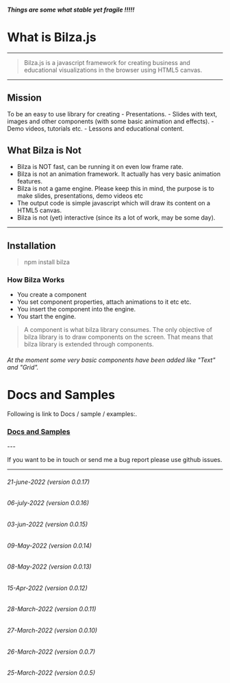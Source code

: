 ##### Things are some what stable yet fragile !!!!!

# What is Bilza.js

---
> Bilza.js is a javascript framework for creating business and educational visualizations in the browser using HTML5 canvas.
---

## Mission
To be an easy to use library for creating 
    - Presentations.
    - Slides with text, images and other components (with some basic    animation and effects).
    - Demo videos, tutorials etc.
    - Lessons and educational content.

## What Bilza is Not
 - Bilza is NOT fast, can be running it on even low frame rate.
 - Bilza is not an animation framework. It actually has very basic animation features.
 - Bilza is not a game engine. Please keep this in mind, the purpose is to make slides, presentations, demo videos etc
 - The output code is simple javascript which will draw its content on a HTML5 canvas.
- Bilza is not (yet) interactive (since its a lot of work, may be some day).
---
## Installation

> npm install bilza

### How Bilza Works
+ You create a component
+ You set component properties, attach animations to it etc etc.
+ You insert the component into the engine.
+ You start the engine.

> A component is what bilza library consumes. The only objective of bilza library is to draw components on the screen. That means that bilza library is extended through components.

###### At the moment some very basic components have been added like "Text" and "Grid".

# Docs and Samples 
 Following is link to Docs / sample / examples:.
<h3><a href="https://skillzaa.github.io/bilza/index.html" target="_blank">Docs and Samples</a></h3>
---

If you want to be in touch or send me a bug report please use github issues.

-----
###### 21-june-2022   (version 0.0.17)
###### 06-july-2022   (version 0.0.16)
###### 03-jun-2022   (version 0.0.15)
###### 09-May-2022   (version 0.0.14)
###### 08-May-2022   (version 0.0.13)
###### 15-Apr-2022   (version 0.0.12)
###### 28-March-2022 (version 0.0.11)
###### 27-March-2022 (version 0.0.10)
###### 26-March-2022 (version 0.0.7)
###### 25-March-2022 (version 0.0.5)



